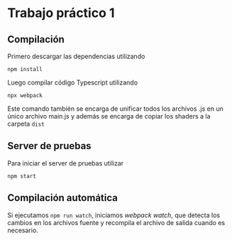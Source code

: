 # Trabajo práctico 1

## Compilación

Primero descargar las dependencias utilizando

```
npm install
```

Luego compilar código Typescript utilizando

```
npx webpack
```

Este comando también se encarga de unificar todos los archivos .js en un único archivo main.js y además se encarga de copiar los shaders a la carpeta `dist`


## Server de pruebas

Para iniciar el server de pruebas utilizar 

```
npm start
```

## Compilación automática

Si ejecutamos `npm run watch`, iniciamos *webpack watch*, que detecta los cambios en los archivos fuente y recompila el archivo de salida cuando es necesario.
